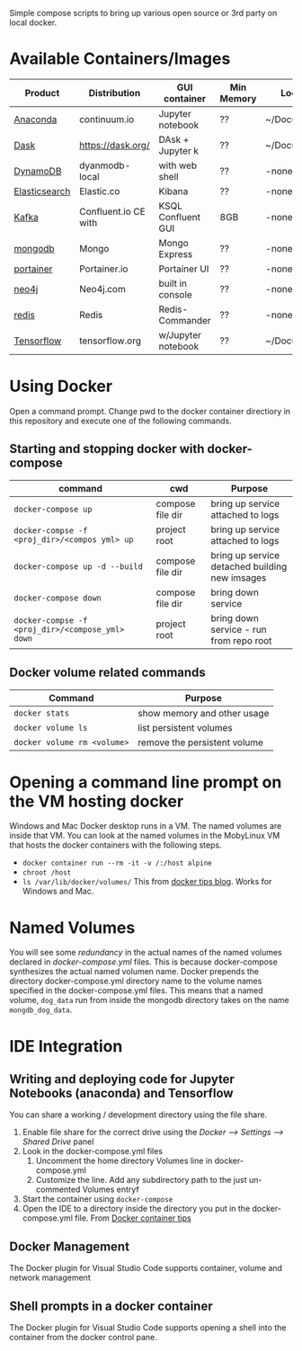 Simple compose scripts to bring up various open source or 3rd party on local docker.

# Available Containers/Images
| Product                                  | Distribution         | GUI container      | Min Memory | Local Mounts |
|------------------------------------------|----------------------|--------------------|-----------------|--------------|
| [Anaconda](anaconda/README.md)           | continuum.io         | Jupyter notebook   | ??   | ~/Documents/GitHub |
| [Dask](dask/README.md)                   | https://dask.org/    | DAsk + Jupyter k   | ??   | ~/Documents/GitHub |
| [DynamoDB](dynamodb/README.md)           | dyanmodb-local       | with web shell     | ??   | -none- |
| [Elasticsearch](elasticsearch/README.md) | Elastic.co           | Kibana             | ??   | -none- |
| [Kafka](kafka-confluent/README.md)       | Confluent.io CE with | KSQL Confluent GUI | 8GB  | -none- |
| [mongodb](mongodb/README.md)             | Mongo                | Mongo Express      | ??   | -none- |
| [portainer](portainer/README.md)         | Portainer.io         | Portainer UI       | ??   | -none- |
| [neo4j](neo4j/README.md)                 | Neo4j.com            | built in console   | ??   | -none- |
| [redis](https://redis.io/)               | Redis                | Redis-Commander    | ??   | -none- |
| [Tensorflow](tensforflow/README.md)      | tensorflow.org       | w/Jupyter notebook | ??   | ~/Documents/GitHub |

# Using Docker
Open a command prompt.  Change pwd to the docker container directiory in this repository and execute one of the following commands.

## Starting and stopping docker with docker-compose
| command                                         | cwd              | Purpose                                      |
|-------------------------------------------------|------------------|----------------------------------------------|
| `docker-compose up`                             | compose file dir |bring up service attached to logs             |
| `docker-compse -f <proj_dir>/<compos yml> up`   | project root     |bring up service attached to logs             |
| `docker-compose up -d --build`                  | compose file dir |bring up service detached building new imsages |
| `docker-compose down`                           | compose file dir |bring down service                            | 
| `docker-compse -f <proj_dir>/<compose_yml> down`| project root     |bring down service - run from repo root       | 

## Docker volume related commands
| Command                   | Purpose                      |
|---------------------------|------------------------------|
| `docker stats`              | show memory and other usage  |
| `docker volume ls`          | list persistent volumes      |
| `docker volume rm <volume>` | remove the persistent volume |

# Opening a command line prompt on the VM hosting docker
Windows and Mac Docker desktop runs in a VM.  The named volumes are inside that VM. You can look at the named volumes in the MobyLinux VM that hosts the docker containers with the following steps. 
* `docker container run --rm -it -v /:/host alpine`
* `chroot /host`
* `ls /var/lib/docker/volumes/`
This from [docker tips blog](https://nickjanetakis.com/blog/docker-tip-70-gain-access-to-the-mobylinux-vm-on-windows-or-macos). Works for Windows and Mac.

# Named Volumes
You will see some _redundancy_ in the actual names of the named volumes declared in _docker-compose.yml_ files. This is because docker-compose synthesizes the actual named volumen name. Docker prepends the directory docker-compose.yml directory name to the volume names specified in the docker-compose.yml files.  This means that a named volume, `dog_data` run from inside the mongodb directory takes on the name `mongdb_dog_data`.  

# IDE Integration
## Writing and deploying code for Jupyter Notebooks (anaconda) and Tensorflow
You can share a working / development directory using the file share.
1. Enable file share for the correct drive using the _Docker --> Settings --> Shared Drive_ panel
1. Look in the docker-compose.yml files
    1. Uncomment the home directory Volumes line in docker-compose.yml
    1. Customize the line. Add any subdirectory path to the just un-commented Volumes entryf
1. Start the container using `docker-compose`
1. Open the IDE to a directory inside the directory you put in the docker-compose.yml file.
From [Docker container tips](https://code.visualstudio.com/docs/remote/troubleshooting#_container-tips)

## Docker Management
The Docker plugin for Visual Studio Code supports container, volume and network management

## Shell prompts in a docker container
The Docker plugin for Visual Studio Code supports opening a shell into the container from the docker control pane.

